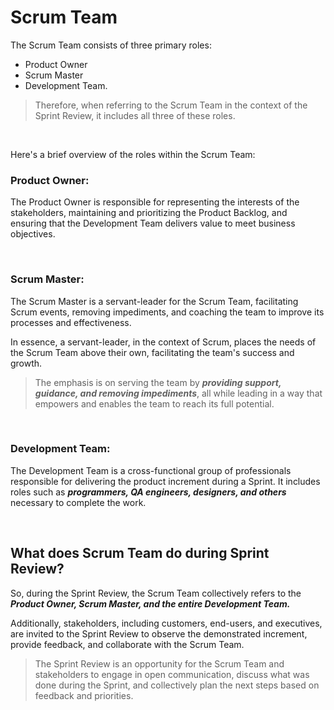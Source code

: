 # Scrum Team

The Scrum Team consists of three primary roles:

- Product Owner
- Scrum Master
- Development Team.

> Therefore, when referring to the Scrum Team in the context of the Sprint Review, it includes all three of these roles.

<br>

Here's a brief overview of the roles within the Scrum Team:

### Product Owner:

The Product Owner is responsible for representing the interests of the stakeholders, maintaining and prioritizing the Product Backlog, and ensuring that the Development Team delivers value to meet business objectives.

<br>

### Scrum Master:

The Scrum Master is a servant-leader for the Scrum Team, facilitating Scrum events, removing impediments, and coaching the team to improve its processes and effectiveness.

In essence, a servant-leader, in the context of Scrum, places the needs of the Scrum Team above their own, facilitating the team's success and growth.

> The emphasis is on serving the team by **_providing support, guidance, and removing impediments_**, all while leading in a way that empowers and enables the team to reach its full potential.

<br>

### Development Team:

The Development Team is a cross-functional group of professionals responsible for delivering the product increment during a Sprint. It includes roles such as **_programmers, QA engineers, designers, and others_** necessary to complete the work.

<br>

## What does Scrum Team do during Sprint Review?

So, during the Sprint Review, the Scrum Team collectively refers to the **_Product Owner, Scrum Master, and the entire Development Team._**

Additionally, stakeholders, including customers, end-users, and executives, are invited to the Sprint Review to observe the demonstrated increment, provide feedback, and collaborate with the Scrum Team.

> The Sprint Review is an opportunity for the Scrum Team and stakeholders to engage in open communication, discuss what was done during the Sprint, and collectively plan the next steps based on feedback and priorities.
